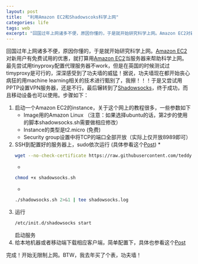 ```yaml
---
layout: post
title:  "利用Amazon EC2和Shadowscoks科学上网"
categories: life
tags: web 
excerpt: "回国过年上网诸多不便，原因你懂的，于是就开始研究科学上网。Amazon EC2对新用户有免费试用的优惠，于是就想着用Amazon EC2当服务器来帮助科学上网。" 
---
```


回国过年上网诸多不便，原因你懂的，于是就开始研究科学上网。[Amazon EC2]对新用户有免费试用的优惠，就打算用[Amazon EC2]当服务器来帮助科学上网。最先尝试用tinyproxy配置代理服务器不work，但是在英国的时候测试过timyproxy是可行的，深深感受到了功夫墙的威猛！据说，功夫墙现在都开始丧心病狂的用machine learning相关的技术进行甄别了，我擦！！！于是又尝试用PPTP设置VPN服务器，还是不行。最后辗转到了[Shadowsocks]，终于成功，而且移动设备也可以使用。步骤如下：

1. 启动一个Amazon EC2的instance，关于这个网上的教程很多，一些参数如下
	*  Image用的Amazon Linux （注意：如果选择ubuntu的话，第2步的使用的脚本shadowsocks.sh需要做相应修改）
	*  Instance的类型是t2.micro (免费)
	*  Security group设置中将TCP的端口全部开放（实际上仅开放8989即可）
2. SSH到配置好的服务器上，sudo依次运行 (具体参看这个[Post])
	*  
	```bash 
	wget --no-check-certificate https://raw.githubusercontent.com/teddysun/shadowsocks_install/master/shadowsocks.sh
	```
	*  
	```bash 
	chmod +x shadowsocks.sh
	```
	*  
	```bash 
	./shadowsocks.sh 2>&1 | tee shadowsocks.log
	```
3. 运行
   ```bash
   /etc/init.d/shadowsocks start
   ```	
   启动服务
4. 给本地机器或者移动端下载相应客户端，简单配置下，具体也参看这个[Post]   

完成！开始无限制上网。BTW，我去年买了个表，功夫墙！

[Amazon EC2]: http://aws.amazon.com/ec2/
[Shadowsocks]:	https://www.shadowsocks.com/
[Post]: http://teddysun.com/342.html